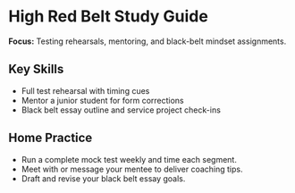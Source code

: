 ﻿# High Red Belt Study Guide

**Focus:** Testing rehearsals, mentoring, and black-belt mindset assignments.

## Key Skills
- Full test rehearsal with timing cues
- Mentor a junior student for form corrections
- Black belt essay outline and service project check-ins

## Home Practice
- Run a complete mock test weekly and time each segment.
- Meet with or message your mentee to deliver coaching tips.
- Draft and revise your black belt essay goals.


